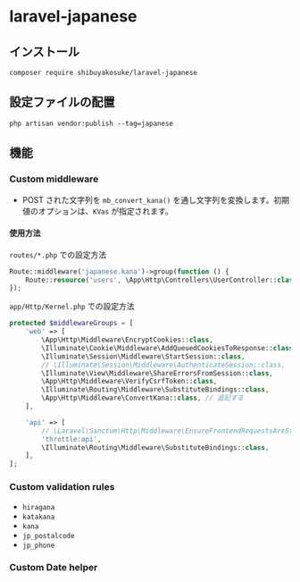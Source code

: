 # laravel-japanese

## インストール

```shell
composer require shibuyakosuke/laravel-japanese
```

## 設定ファイルの配置

```
php artisan vendor:publish --tag=japanese
```

## 機能

### Custom middleware

- POST された文字列を `mb_convert_kana()` を通し文字列を変換します。初期値のオプションは、`KVas` が指定されます。

#### 使用方法

`routes/*.php` での設定方法

```php
Route::middleware('japanese.kana')->group(function () {
    Route::resource('users', \App\Http\Controllers\UserController::class);
});
```

`app/Http/Kernel.php` での設定方法

```php
protected $middlewareGroups = [
    'web' => [
        \App\Http\Middleware\EncryptCookies::class,
        \Illuminate\Cookie\Middleware\AddQueuedCookiesToResponse::class,
        \Illuminate\Session\Middleware\StartSession::class,
        // \Illuminate\Session\Middleware\AuthenticateSession::class,
        \Illuminate\View\Middleware\ShareErrorsFromSession::class,
        \App\Http\Middleware\VerifyCsrfToken::class,
        \Illuminate\Routing\Middleware\SubstituteBindings::class,
        \App\Http\Middleware\ConvertKana::class, // 追記する
    ],

    'api' => [
        // \Laravel\Sanctum\Http\Middleware\EnsureFrontendRequestsAreStateful::class,
        'throttle:api',
        \Illuminate\Routing\Middleware\SubstituteBindings::class,
    ],
];
```

### Custom validation rules

- `hiragana`
- `katakana`
- `kana`
- `jp_postalcode`
- `jp_phone`

### Custom Date helper

